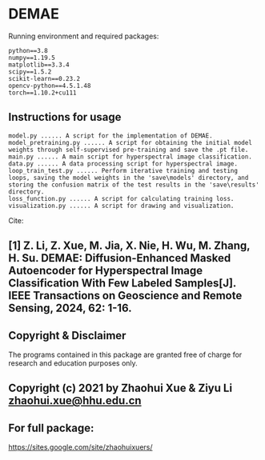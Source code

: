 # DEMAE

Running environment and required packages:
    
    python==3.8
    numpy==1.19.5
    matplotlib==3.3.4
    scipy==1.5.2
    scikit-learn==0.23.2
    opencv-python==4.5.1.48
    torch==1.10.2+cu111

Instructions for usage
---------------------
    model.py ...... A script for the implementation of DEMAE.
    model_pretraining.py ...... A script for obtaining the initial model weights through self-supervised pre-training and save the .pt file.
    main.py ...... A main script for hyperspectral image classification.
    data.py ...... A data processing script for hyperspectral image.
    loop_train_test.py ...... Perform iterative training and testing loops, saving the model weights in the 'save\models' directory, and storing the confusion matrix of the test results in the 'save\results' directory.
    loss_function.py ...... A script for calculating training loss.
    visualization.py ...... A script for drawing and visualization.

Cite:

   [1] Z. Li, Z. Xue, M. Jia, X. Nie, H. Wu, M. Zhang, H. Su. DEMAE: Diffusion-Enhanced Masked Autoencoder for Hyperspectral Image Classification With Few Labeled Samples[J]. IEEE Transactions on Geoscience and Remote Sensing, 2024, 62: 1-16.
   --------------------------------------
   Copyright & Disclaimer
   --------------------------------------

   The programs contained in this package are granted free of charge for
   research and education purposes only. 

   Copyright (c) 2021 by Zhaohui Xue & Ziyu Li
   zhaohui.xue@hhu.edu.cn
   --------------------------------------
   For full package:
   --------------------------------------
   https://sites.google.com/site/zhaohuixuers/
